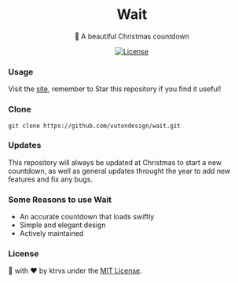 <h1 align="center"> Wait </h1>
<p align="center"> 💎 A beautiful Christmas countdown </p>
<p align="center">
  <a href="http://vutondesign.com/MyMIT"><img src="https://img.shields.io/badge/license-MIT-blue.svg" alt="License"></a>
</p>

### Usage
Visit the [site](http://ktrvs.com/wait/), remember to Star this repository if you find it useful!

### Clone 
```
git clone https://github.com/vutondesign/wait.git
``` 

### Updates
This repository will always be updated at Christmas to start a new countdown, as well as general updates throught the year to add new features and fix any bugs.

### Some Reasons to use Wait
- An accurate countdown that loads swiftly
- Simple and elegant design 
- Actively maintained

### License 
🎨 with ❤️ by ktrvs under the [MIT License](http://ktrvs.com/mymit/).

